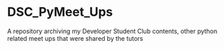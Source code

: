# DSC_PyMeet_Ups
A repository archiving my Developer Student Club contents, other python related meet ups that were shared by the tutors
